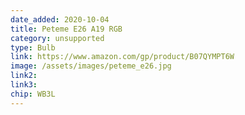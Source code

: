 ```yaml
---
date_added: 2020-10-04
title: Peteme E26 A19 RGB 
category: unsupported
type: Bulb
link: https://www.amazon.com/gp/product/B07QYMPT6W
image: /assets/images/peteme_e26.jpg
link2: 
link3: 
chip: WB3L
---
```

